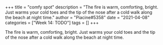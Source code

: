 +++
title = "comfy spot"
description = "The fire is warm, comforting, bright. Just warms your cold toes and the tip of the nose after a cold walk along the beach at night time."
author = "Piacine#5358"
date = "2021-04-08"
categories = ["Week 14: TODO"]
tags = []
+++

The fire is warm, comforting, bright. Just warms your cold toes and the tip of the nose after a cold walk along the beach at night time.
